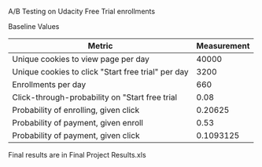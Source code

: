 A/B Testing on Udacity Free Trial enrollments 

Baseline Values 

|Metric                                               |Measurement    |
| ----------------------------------------------------|-------------- |
| Unique cookies to view page per day                 |40000          |
| Unique cookies to click "Start free trial" per day  |3200           |
|Enrollments per day                                  |660            |
|Click-through-probability on "Start free trial       |0.08           |
|Probability of enrolling, given click                |0.20625        |
|Probability of payment, given enroll                 |0.53           |
|Probability of payment, given click                  |0.1093125      |


Final results are in Final Project Results.xls
